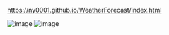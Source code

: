 https://ny0001.github.io/WeatherForecast/index.html

![image](https://user-images.githubusercontent.com/48203127/110933623-aa623400-8335-11eb-9a11-e8a690d53807.png)
![image](https://user-images.githubusercontent.com/48203127/110933645-b51cc900-8335-11eb-9925-551b93d9e73b.png)




